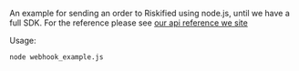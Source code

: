 An example for sending an order to Riskified using node.js, until we have a full SDK.
For the reference please see [our api reference we site](http://apiref.riskified.com/)

Usage:
```sh
node webhook_example.js
```

